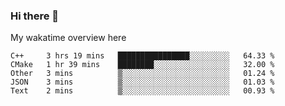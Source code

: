 ### Hi there 👋

<!--
**Jassy930/Jassy930** is a ✨ _special_ ✨ repository because its `README.md` (this file) appears on your GitHub profile.

Here are some ideas to get you started:

- 🔭 I’m currently working on ...
- 🌱 I’m currently learning ...
- 👯 I’m looking to collaborate on ...
- 🤔 I’m looking for help with ...
- 💬 Ask me about ...
- 📫 How to reach me: ...
- 😄 Pronouns: ...
- ⚡ Fun fact: ...
-->

My wakatime overview here
<!--START_SECTION:waka-->
```text
C++     3 hrs 19 mins   ████████████████░░░░░░░░░   64.33 % 
CMake   1 hr 39 mins    ████████░░░░░░░░░░░░░░░░░   32.00 % 
Other   3 mins          ▒░░░░░░░░░░░░░░░░░░░░░░░░   01.24 % 
JSON    3 mins          ▒░░░░░░░░░░░░░░░░░░░░░░░░   01.03 % 
Text    2 mins          ▒░░░░░░░░░░░░░░░░░░░░░░░░   00.93 % 
```
<!--END_SECTION:waka-->
